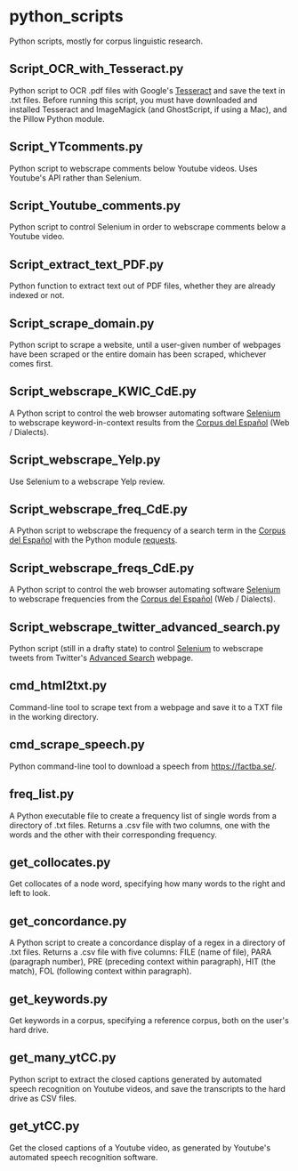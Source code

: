 # python_scripts
Python scripts, mostly for corpus linguistic research.

## Script_OCR_with_Tesseract.py
Python script to OCR .pdf files with Google's [Tesseract](https://opensource.google.com/projects/tesseract) and save the text in .txt files. Before running this script, you must have downloaded and installed Tesseract and ImageMagick (and GhostScript, if using a Mac), and the Pillow Python module.

## Script_YTcomments.py
Python script to webscrape comments below Youtube videos. Uses Youtube's API rather than Selenium.

## Script_Youtube_comments.py
Python script to control Selenium in order to webscrape comments below a Youtube video.

## Script_extract_text_PDF.py
Python function to extract text out of PDF files, whether they are already indexed or not.

## Script_scrape_domain.py
Python script to scrape a website, until a user-given number of webpages have been scraped or the entire domain has been scraped, whichever comes first.

## Script_webscrape_KWIC_CdE.py
A Python script to control the web browser automating software [Selenium](http://www.seleniumhq.org/) to webscrape keyword-in-context results from the [Corpus del Español](https://www.corpusdelespanol.org/) (Web / Dialects).

## Script_webscrape_Yelp.py
Use Selenium to a webscrape Yelp review.

## Script_webscrape_freq_CdE.py
A Python script to webscrape the frequency of a search term in the [Corpus del Español](corpusdelespanol.org) with the Python module [requests](http://docs.python-requests.org/en/master/).

## Script_webscrape_freqs_CdE.py
A Python script to control the web browser automating software [Selenium](http://www.seleniumhq.org/) to webscrape frequencies from the [Corpus del Español](https://www.corpusdelespanol.org/) (Web / Dialects).

## Script_webscrape_twitter_advanced_search.py
Python script (still in a drafty state) to control [Selenium](http://www.seleniumhq.org/) to webscrape tweets from Twitter's [Advanced Search](https://twitter.com/search-advanced) webpage.

## cmd_html2txt.py
Command-line tool to scrape text from a webpage and save it to a TXT file in the working directory.

## cmd_scrape_speech.py
Python command-line tool to download a speech from https://factba.se/.

## freq_list.py
A Python executable file to create a frequency list of single words from a directory of .txt files. Returns a .csv file with two columns, one with the words and the other with their corresponding frequency.

## get_collocates.py
Get collocates of a node word, specifying how many words to the right and left to look.

## get_concordance.py
A Python script to create a concordance display of a regex in a directory of .txt files. Returns a .csv file with five columns: FILE (name of file), PARA (paragraph number), PRE (preceding context within paragraph), HIT (the match), FOL (following context within paragraph).

## get_keywords.py
Get keywords in a corpus, specifying a reference corpus, both on the user's hard drive.

## get_many_ytCC.py
Python script to extract the closed captions generated by automated speech recognition on Youtube videos, and save the transcripts to the hard drive as CSV files.

## get_ytCC.py
Get the closed captions of a Youtube video, as generated by Youtube's automated speech recognition software.
